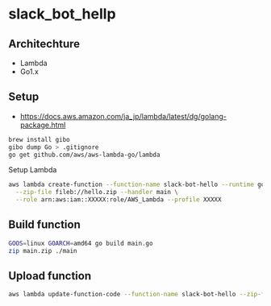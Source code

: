 slack_bot_hellp
===

## Architechture

- Lambda
- Go1.x

## Setup

- https://docs.aws.amazon.com/ja_jp/lambda/latest/dg/golang-package.html

```sh
brew install gibo
gibo dump Go > .gitignore
go get github.com/aws/aws-lambda-go/lambda
```

Setup Lambda
```sh
aws lambda create-function --function-name slack-bot-hello --runtime go1.x \
  --zip-file fileb://hello.zip --handler main \
  --role arn:aws:iam::XXXXX:role/AWS_Lambda --profile XXXXX

```

## Build function

```sh
GOOS=linux GOARCH=amd64 go build main.go
zip main.zip ./main
```

## Upload function

```sh
aws lambda update-function-code --function-name slack-bot-hello --zip-file fileb://main.zip --profile XXX
```
